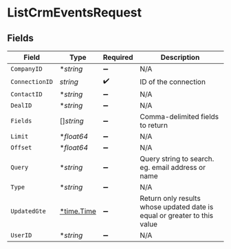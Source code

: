 # ListCrmEventsRequest


## Fields

| Field                                                                    | Type                                                                     | Required                                                                 | Description                                                              |
| ------------------------------------------------------------------------ | ------------------------------------------------------------------------ | ------------------------------------------------------------------------ | ------------------------------------------------------------------------ |
| `CompanyID`                                                              | **string*                                                                | :heavy_minus_sign:                                                       | N/A                                                                      |
| `ConnectionID`                                                           | *string*                                                                 | :heavy_check_mark:                                                       | ID of the connection                                                     |
| `ContactID`                                                              | **string*                                                                | :heavy_minus_sign:                                                       | N/A                                                                      |
| `DealID`                                                                 | **string*                                                                | :heavy_minus_sign:                                                       | N/A                                                                      |
| `Fields`                                                                 | []*string*                                                               | :heavy_minus_sign:                                                       | Comma-delimited fields to return                                         |
| `Limit`                                                                  | **float64*                                                               | :heavy_minus_sign:                                                       | N/A                                                                      |
| `Offset`                                                                 | **float64*                                                               | :heavy_minus_sign:                                                       | N/A                                                                      |
| `Query`                                                                  | **string*                                                                | :heavy_minus_sign:                                                       | Query string to search. eg. email address or name                        |
| `Type`                                                                   | **string*                                                                | :heavy_minus_sign:                                                       | N/A                                                                      |
| `UpdatedGte`                                                             | [*time.Time](https://pkg.go.dev/time#Time)                               | :heavy_minus_sign:                                                       | Return only results whose updated date is equal or greater to this value |
| `UserID`                                                                 | **string*                                                                | :heavy_minus_sign:                                                       | N/A                                                                      |